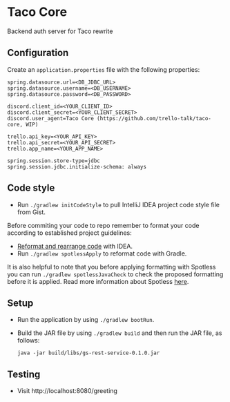 # Taco Core

Backend auth server for Taco rewrite

## Configuration

Create an `application.properties` file with the following properties:
```
spring.datasource.url=<DB_JDBC_URL>
spring.datasource.username=<DB_USERNAME>
spring.datasource.password=<DB_PASSWORD>

discord.client_id=<YOUR_CLIENT_ID>
discord.client_secret=<YOUR_CLIENT_SECRET>
discord.user_agent=Taco Core (https://github.com/trello-talk/taco-core, WIP)

trello.api_key=<YOUR_API_KEY>
trello.api_secret=<YOUR_API_SECRET>
trello.app_name=<YOUR_APP_NAME>

spring.session.store-type=jdbc
spring.session.jdbc.initialize-schema: always
```
## Code style

- Run `./gradlew initCodeStyle` to pull IntelliJ IDEA project code style file from Gist.

Before commiting your code to repo remember to format your code according to established project guidelines:

  - [Reformat and rearrange code](https://www.jetbrains.com/help/idea/reformat-and-rearrange-code.html) with IDEA.
  - Run `./gradlew spotlessApply` to reformat code with Gradle.

It is also helpful to note that you before applying formatting with Spotless you can run `./gradlew spotlessJavaCheck` to check the proposed formatting before it is applied. Read more information about Spotless [here](https://github.com/diffplug/spotless/tree/master/plugin-gradle).

## Setup

- Run the application by using `./gradlew bootRun`.
- Build the JAR file by using `./gradlew build` and then run the JAR file, as follows:

	`java -jar build/libs/gs-rest-service-0.1.0.jar`

## Testing

- Visit http://localhost:8080/greeting
